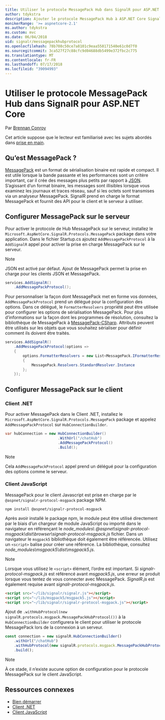 ```yaml
---
title: Utiliser le protocole MessagePack Hub dans SignalR pour ASP.NET Core
author: tdykstra
description: Ajouter le protocole MessagePack Hub à ASP.NET Core SignalR.
monikerRange: '>= aspnetcore-2.1'
ms.author: tdykstra
ms.custom: mvc
ms.date: 06/04/2018
uid: signalr/messagepackhubprotocol
ms.openlocfilehash: 78b708c50ce7a8101c9eaa558171540e61c0d7f0
ms.sourcegitcommit: 3ca527f27c88cfc9d04688db5499e372fbc2c775
ms.translationtype: MT
ms.contentlocale: fr-FR
ms.lasthandoff: 07/17/2018
ms.locfileid: "39094993"
---
```

# <a name="use-messagepack-hub-protocol-in-signalr-for-aspnet-core"></a>Utiliser le protocole MessagePack Hub dans SignalR pour ASP.NET Core

Par [Brennan Conroy](https://github.com/BrennanConroy)

Cet article suppose que le lecteur est familiarisé avec les sujets abordés dans [prise en main](xref:tutorials/signalr).

## <a name="what-is-messagepack"></a>Qu’est MessagePack ?

[MessagePack](https://msgpack.org/index.html) est un format de sérialisation binaire est rapide et compact. Il est utile lorsque la bande passante et les performances sont un critère important, car il crée des messages plus petits par rapport à [JSON](https://www.json.org/). S’agissant d’un format binaire, les messages sont illisibles lorsque vous examinez les journaux et traces réseau, sauf si les octets sont transmises via un analyseur MessagePack. SignalR prend en charge le format MessagePack et fournit des API pour le client et le serveur à utiliser.

## <a name="configure-messagepack-on-the-server"></a>Configurer MessagePack sur le serveur

Pour activer le protocole de Hub MessagePack sur le serveur, installez le `Microsoft.AspNetCore.SignalR.Protocols.MessagePack` package dans votre application. Dans le fichier Startup.cs ajoutez `AddMessagePackProtocol` à la `AddSignalR` appel pour activer la prise en charge MessagePack sur le serveur.

> [!NOTE]
> JSON est activé par défaut. Ajout de MessagePack permet la prise en charge pour les clients JSON et MessagePack.

```csharp
services.AddSignalR()
    .AddMessagePackProtocol();
```

Pour personnaliser la façon dont MessagePack met en forme vos données, `AddMessagePackProtocol` prend un délégué pour la configuration des options. Dans ce délégué, le `FormatterResolvers` propriété peut être utilisée pour configurer les options de sérialisation MessagePack. Pour plus d’informations sur la façon dont les programmes de résolution, consultez la bibliothèque de MessagePack à [MessagePack-CSharp](https://github.com/neuecc/MessagePack-CSharp). Attributs peuvent être utilisés sur les objets que vous souhaitez sérialiser pour définir comment ils doivent être traités.

```csharp
services.AddSignalR()
    .AddMessagePackProtocol(options =>
    {
        options.FormatterResolvers = new List<MessagePack.IFormatterResolver>()
        {
            MessagePack.Resolvers.StandardResolver.Instance
        };
    });
```

## <a name="configure-messagepack-on-the-client"></a>Configurer MessagePack sur le client

### <a name="net-client"></a>Client .NET

Pour activer MessagePack dans le Client .NET, installez le `Microsoft.AspNetCore.SignalR.Protocols.MessagePack` package et appelez `AddMessagePackProtocol` sur `HubConnectionBuilder`.

```csharp
var hubConnection = new HubConnectionBuilder()
                        .WithUrl("/chatHub")
                        .AddMessagePackProtocol()
                        .Build();
```

> [!NOTE]
> Cela `AddMessagePackProtocol` appel prend un délégué pour la configuration des options comme le serveur.

### <a name="javascript-client"></a>Client JavaScript

MessagePack pour le client Javascript est prise en charge par le `@aspnet/signalr-protocol-msgpack` package NPM.

```console
npm install @aspnet/signalr-protocol-msgpack
```

Après avoir installé le package npm, le module peut être utilisé directement par le biais d’un chargeur de module JavaScript ou importé dans le navigateur en référençant le *node_modules\\ @aspnet\signalr-protocol-msgpack\dist\browser\signalr-protocol-msgpack.js*  fichier. Dans un navigateur le `msgpack5` bibliothèque doit également être référencée. Utilisez un `<script>` balise pour créer une référence. La bibliothèque, consultez *node_modules\msgpack5\dist\msgpack5.js*.

> [!NOTE]
> Lorsque vous utilisez le `<script>` élément, l’ordre est important. Si *signalr-protocol-msgpack.js* est référencé avant *msgpack5.js*, une erreur se produit lorsque vous tentez de vous connecter avec MessagePack. *SignalR.js* est également requise avant *signalr-protocol-msgpack.js*.

```html
<script src="~/lib/signalr/signalr.js"></script>
<script src="~/lib/msgpack5/msgpack5.js"></script>
<script src="~/lib/signalr/signalr-protocol-msgpack.js"></script>
```

Ajout de `.withHubProtocol(new signalR.protocols.msgpack.MessagePackHubProtocol())` à la `HubConnectionBuilder` configurera le client pour utiliser le protocole MessagePack lors de la connexion à un serveur.

```javascript
const connection = new signalR.HubConnectionBuilder()
    .withUrl("/chatHub")
    .withHubProtocol(new signalR.protocols.msgpack.MessagePackHubProtocol())
    .build();
```

> [!NOTE]
> À ce stade, il n’existe aucune option de configuration pour le protocole MessagePack sur le client JavaScript.

## <a name="related-resources"></a>Ressources connexes

* [Bien démarrer](xref:tutorials/signalr)
* [Client .NET](xref:signalr/dotnet-client)
* [Client JavaScript](xref:signalr/javascript-client)
